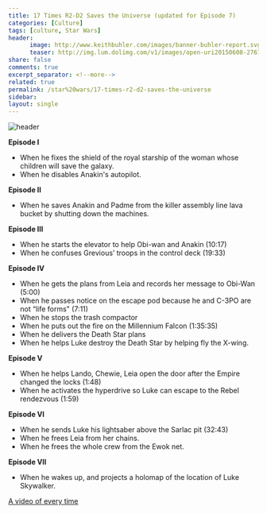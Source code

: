 ```yaml
---
title: 17 Times R2-D2 Saves the Universe (updated for Episode 7)
categories: [Culture]
tags: [culture, Star Wars]
header:
      image: http://www.keithbuhler.com/images/banner-buhler-report.svg
      teaser: http://img.lum.dolimg.com/v1/images/open-uri20150608-27674-1fwzu9h_bec2141d.jpeg?region=0%2C0%2C1200%2C675
share: false
comments: true
excerpt_separator: <!--more-->
related: true
permalink: /star%20wars/17-times-r2-d2-saves-the-universe
sidebar: 
layout: single
---
```


![header](http://img.lum.dolimg.com/v1/images/open-uri20150608-27674-1fwzu9h_bec2141d.jpeg?region=0%2C0%2C1200%2C675)

**Episode I**

* When he fixes the shield of the royal starship of the woman whose children will save the galaxy. 
* When he disables Anakin's autopilot. 

<!--more-->

**Episode II**

* When he saves Anakin and Padme from the killer assembly line lava bucket by shutting down the machines.

**Episode III**

* When he starts the elevator to help Obi-wan and Anakin (10:17)
* When he confuses Grevious’ troops in the control deck (19:33)

**Episode IV**

* When he gets the plans from Leia and records her message to Obi-Wan (5:00)
* When he passes notice on the escape pod because he and C-3PO are not “life forms" (7:11)
* When he stops the trash compactor
* When he puts out the fire on the Millennium Falcon (1:35:35)
* When he delivers the Death Star plans
* When he helps Luke destroy the Death Star by helping fly the X-wing. 

**Episode V**

* When he helps Lando, Chewie, Leia open the door after the Empire changed the locks (1:48) 
* When he activates the hyperdrive so Luke can escape to the Rebel rendezvous (1:59)

**Episode VI**

* When he sends Luke his lightsaber above the Sarlac pit (32:43)
* When he frees Leia from her chains.
* When he frees the whole crew from the Ewok net. 

**Episode VII**

* When he wakes up, and projects a holomap of the location of Luke Skywalker. 


[A video of every time](https://www.youtube.com/watch?v=JLmOteqmDYc)